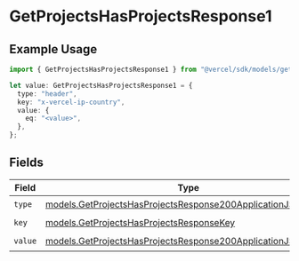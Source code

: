 # GetProjectsHasProjectsResponse1

## Example Usage

```typescript
import { GetProjectsHasProjectsResponse1 } from "@vercel/sdk/models/getprojectsop.js";

let value: GetProjectsHasProjectsResponse1 = {
  type: "header",
  key: "x-vercel-ip-country",
  value: {
    eq: "<value>",
  },
};
```

## Fields

| Field                                                                                                                              | Type                                                                                                                               | Required                                                                                                                           | Description                                                                                                                        |
| ---------------------------------------------------------------------------------------------------------------------------------- | ---------------------------------------------------------------------------------------------------------------------------------- | ---------------------------------------------------------------------------------------------------------------------------------- | ---------------------------------------------------------------------------------------------------------------------------------- |
| `type`                                                                                                                             | [models.GetProjectsHasProjectsResponse200ApplicationJSONType](../models/getprojectshasprojectsresponse200applicationjsontype.md)   | :heavy_check_mark:                                                                                                                 | N/A                                                                                                                                |
| `key`                                                                                                                              | [models.GetProjectsHasProjectsResponseKey](../models/getprojectshasprojectsresponsekey.md)                                         | :heavy_check_mark:                                                                                                                 | N/A                                                                                                                                |
| `value`                                                                                                                            | [models.GetProjectsHasProjectsResponse200ApplicationJSONValue](../models/getprojectshasprojectsresponse200applicationjsonvalue.md) | :heavy_check_mark:                                                                                                                 | N/A                                                                                                                                |